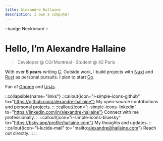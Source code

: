 ```yaml
---
title: Alexandre Hallaine
description: I own a computer
---
```


::badge
Neckbeard
::

# Hello, I’m Alexandre Hallaine

> Developer @ CGI Montreal · Student @ 42 Paris

With over **5 years** writing [C](https://www.c-language.org/).
Outside work, I build projects with [Nuxt](https://nuxt.com) and [Rust](https://www.rust-lang.org) as personal pursuits.
I plan to start [Go](https://go.dev).

Fan of [Gnome](https://www.gnome.org/) and [UnJs](https://unjs.io/).

::collapsible{name="links"}
::callout{icon="i-simple-icons-github" to="https://github.com/alexandre-hallaine"}
My open-source contributions and personal projects.
::
::callout{icon="i-simple-icons-linkedin" to="https://linkedin.com/in/alexandre-hallaine"}
Connect with me professionally.
::
::callout{icon="i-simple-icons-bluesky" to="https://bsky.app/profile/hallaine.com"}
My thoughts and updates.
::
::callout{icon="i-lucide-mail" to="mailto:alexandre@hallaine.com"}
Reach out directly.
::
::
